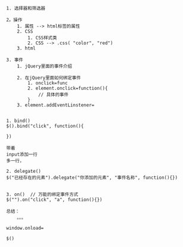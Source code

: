 #
    1. 选择器和筛选器

    2。操作
        1. 属性 --> html标签的属性
        2. CSS
            1. CSS样式类
            2. CSS --> .css( "color", "red")
        3. html

    3. 事件
        1. jQuery里面的事件介绍

        2. 在jQuery里面如何绑定事件
            1. onclick=func
            2. element.onclick=function(){
                // 具体的事件
            }
        3. element.addEventLinstener=


    1. bind()
    $().bind("click", function(){

    })

    带着
    input添加一行
    多一行，

    2. delegate()
    $("已经存在的元素").delegate("你添加的元素", "事件名称", function(){})


    3. on()  // 万能的绑定事件方式
    $("").on("click", "a", function(){})

    总结：
        。。。

    window.onload=

    $()


